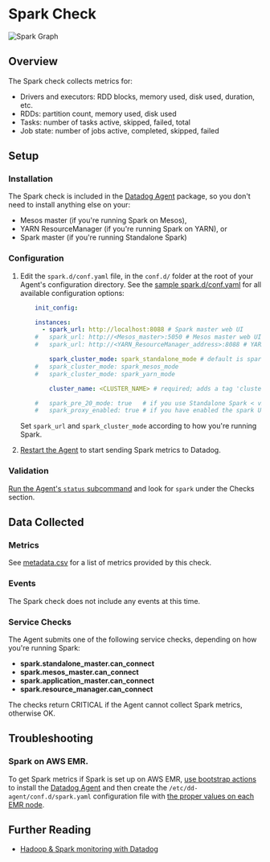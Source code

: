 # Spark Check

![Spark Graph][10]

## Overview

The Spark check collects metrics for:

- Drivers and executors: RDD blocks, memory used, disk used, duration, etc.
- RDDs: partition count, memory used, disk used
- Tasks: number of tasks active, skipped, failed, total
- Job state: number of jobs active, completed, skipped, failed

## Setup
### Installation

The Spark check is included in the [Datadog Agent][1] package, so you don't need to install anything else on your:

- Mesos master (if you're running Spark on Mesos),
- YARN ResourceManager (if you're running Spark on YARN), or
- Spark master (if you're running Standalone Spark)

### Configuration

1. Edit the `spark.d/conf.yaml` file, in the `conf.d/` folder at the root of your Agent's configuration directory.
    See the [sample spark.d/conf.yaml][2] for all available configuration options:

    ```yaml
        init_config:

        instances:
          - spark_url: http://localhost:8088 # Spark master web UI
        #   spark_url: http://<Mesos_master>:5050 # Mesos master web UI
        #   spark_url: http://<YARN_ResourceManager_address>:8088 # YARN ResourceManager address

            spark_cluster_mode: spark_standalone_mode # default is spark_yarn_mode
        #   spark_cluster_mode: spark_mesos_mode
        #   spark_cluster_mode: spark_yarn_mode

            cluster_name: <CLUSTER_NAME> # required; adds a tag 'cluster_name:<CLUSTER_NAME>' to all metrics

        #   spark_pre_20_mode: true   # if you use Standalone Spark < v2.0
        #   spark_proxy_enabled: true # if you have enabled the spark UI proxy
    ```

    Set `spark_url` and `spark_cluster_mode` according to how you're running Spark.

2. [Restart the Agent][3] to start sending Spark metrics to Datadog.

### Validation

[Run the Agent's `status` subcommand][4] and look for `spark` under the Checks section.

## Data Collected
### Metrics
See [metadata.csv][5] for a list of metrics provided by this check.

### Events
The Spark check does not include any events at this time.

### Service Checks
The Agent submits one of the following service checks, depending on how you're running Spark:

- **spark.standalone_master.can_connect**
- **spark.mesos_master.can_connect**
- **spark.application_master.can_connect**
- **spark.resource_manager.can_connect**

The checks return CRITICAL if the Agent cannot collect Spark metrics, otherwise OK.

## Troubleshooting
### Spark on AWS EMR.

To get Spark metrics if Spark is set up on AWS EMR, [use bootstrap actions][6] to install the [Datadog Agent][7] and then create the `/etc/dd-agent/conf.d/spark.yaml` configuration file with [the proper values on each EMR node][8].

## Further Reading

* [Hadoop & Spark monitoring with Datadog][9]


[1]: https://app.datadoghq.com/account/settings#agent
[2]: https://github.com/DataDog/integrations-core/blob/master/spark/datadog_checks/spark/data/conf.yaml.example
[3]: https://docs.datadoghq.com/agent/faq/agent-commands/#start-stop-restart-the-agent
[4]: https://docs.datadoghq.com/agent/faq/agent-commands/#agent-status-and-information
[5]: https://github.com/DataDog/integrations-core/blob/master/spark/metadata.csv
[6]: https://docs.aws.amazon.com/emr/latest/ManagementGuide/emr-plan-bootstrap.html
[7]: https://docs.datadoghq.com/agent/
[8]: https://docs.aws.amazon.com/emr/latest/ManagementGuide/emr-connect-master-node-ssh.html
[9]: https://www.datadoghq.com/blog/monitoring-spark/
[10]: http://raw.githubusercontent.com/DataDog/documentation/master/src/images/integrations/spark/sparkgraph.png
